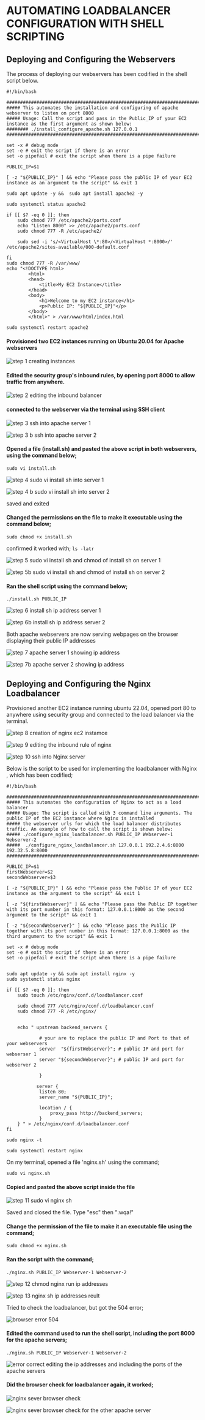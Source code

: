 # AUTOMATING LOADBALANCER CONFIGURATION WITH SHELL SCRIPTING 

## Deploying and Configuring the Webservers

The process of deploying our webservers has been codified in the shell script below.

```
#!/bin/bash

####################################################################################################################
##### This automates the installation and configuring of apache webserver to listen on port 8000
##### Usage: Call the script and pass in the Public_IP of your EC2 instance as the first argument as shown below:
######## ./install_configure_apache.sh 127.0.0.1
####################################################################################################################

set -x # debug mode
set -e # exit the script if there is an error
set -o pipefail # exit the script when there is a pipe failure

PUBLIC_IP=$1

[ -z "${PUBLIC_IP}" ] && echo "Please pass the public IP of your EC2 instance as an argument to the script" && exit 1

sudo apt update -y &&  sudo apt install apache2 -y

sudo systemctl status apache2

if [[ $? -eq 0 ]]; then
    sudo chmod 777 /etc/apache2/ports.conf
    echo "Listen 8000" >> /etc/apache2/ports.conf
    sudo chmod 777 -R /etc/apache2/

    sudo sed -i 's/<VirtualHost \*:80>/<VirtualHost *:8000>/' /etc/apache2/sites-available/000-default.conf

fi
sudo chmod 777 -R /var/www/
echo "<!DOCTYPE html>
        <html>
        <head>
            <title>My EC2 Instance</title>
        </head>
        <body>
            <h1>Welcome to my EC2 instance</h1>
            <p>Public IP: "${PUBLIC_IP}"</p>
        </body>
        </html>" > /var/www/html/index.html

sudo systemctl restart apache2
```

#### Provisioned two EC2 instances running on Ubuntu 20.04 for Apache webservers

![step 1 creating instances](https://github.com/Fiyinfoluwa-awe/darey.io-pbl/assets/131634975/2336d6da-d71c-4be1-993b-311772455a63)

#### Edited the security group's inbound rules, by opening port 8000 to allow traffic from anywhere.

![step 2 editing the inbound balancer](https://github.com/Fiyinfoluwa-awe/darey.io-pbl/assets/131634975/9b802242-3946-46a7-897f-1197cffbdaf9)

#### connected to the webserver via the terminal using SSH client

![step 3 ssh into apache server 1](https://github.com/Fiyinfoluwa-awe/darey.io-pbl/assets/131634975/dcbd026e-e455-41f4-840c-2a60e7140d9d)

![step 3 b ssh into apache server 2](https://github.com/Fiyinfoluwa-awe/darey.io-pbl/assets/131634975/033048c9-9b88-453c-a8ed-f51ae69df62e)

#### Opened a file (install.sh)  and pasted the above script in both webservers, using the command below;

`sudo vi install.sh` 

![step 4 sudo vi install sh into server 1](https://github.com/Fiyinfoluwa-awe/darey.io-pbl/assets/131634975/9c9b8a1b-33dc-4a74-9998-a7cd8c37e8ed)

![step 4 b sudo vi install sh into server 2](https://github.com/Fiyinfoluwa-awe/darey.io-pbl/assets/131634975/cc928134-c29b-418c-90fd-68cc3d41d91a)

saved and exited

#### Changed the permissions on the file to make it executable using the command below;

`sudo chmod +x install.sh`

confirmed it worked with;    `ls -latr`

![step 5 sudo vi install sh  and chmod of install sh on server 1](https://github.com/Fiyinfoluwa-awe/darey.io-pbl/assets/131634975/035faa09-be0d-45f3-888c-b19579efc65f)

![step 5b sudo vi install sh  and chmod of install sh on server 2](https://github.com/Fiyinfoluwa-awe/darey.io-pbl/assets/131634975/6816aaf0-b54e-4bdb-8068-d8985557aa3c)

#### Ran the shell script using the command below;

`./install.sh PUBLIC_IP`

![step 6  install sh ip address server 1](https://github.com/Fiyinfoluwa-awe/darey.io-pbl/assets/131634975/5f7c0dc2-e4f5-4c41-8f56-d2dc97297c80)

![step 6b  install sh ip address server 2](https://github.com/Fiyinfoluwa-awe/darey.io-pbl/assets/131634975/9bd14b76-60cc-4b3a-b435-21b91100fcdf)

Both apache webservers are now serving webpages on the browser displaying their public IP addresses

![step 7 apache server 1 showing ip address](https://github.com/Fiyinfoluwa-awe/darey.io-pbl/assets/131634975/0a4f540a-642d-41d3-b205-5b7a4a9e22d3)

![step 7b apache server 2 showing ip address](https://github.com/Fiyinfoluwa-awe/darey.io-pbl/assets/131634975/cc20d917-d336-430e-a265-9ff2a03789a8)

## Deploying and Configuring the Nginx Loadbalancer

Provisioned another EC2 instance running ubuntu 22.04, opened port 80 to anywhere using security group and connected to the load balancer via the terminal.

![step 8 creation of nginx ec2 instamce](https://github.com/Fiyinfoluwa-awe/darey.io-pbl/assets/131634975/72b33b0a-cfee-4c28-8f45-1fcfc2fa50fb)

![step 9 editing the inbound rule of nginx](https://github.com/Fiyinfoluwa-awe/darey.io-pbl/assets/131634975/48173763-e8de-4337-9b31-cb9bca79fced)

![step 10 ssh into Nginx server ](https://github.com/Fiyinfoluwa-awe/darey.io-pbl/assets/131634975/de5bdf98-3792-4028-926d-72ea9636e2c5)

Below is the script to be used for implementing the loadbalancer with Nginx , which has been codified;

```
#!/bin/bash

######################################################################################################################
##### This automates the configuration of Nginx to act as a load balancer
##### Usage: The script is called with 3 command line arguments. The public IP of the EC2 instance where Nginx is installed
##### the webserver urls for which the load balancer distributes traffic. An example of how to call the script is shown below:
##### ./configure_nginx_loadbalancer.sh PUBLIC_IP Webserver-1 Webserver-2
#####  ./configure_nginx_loadbalancer.sh 127.0.0.1 192.2.4.6:8000  192.32.5.8:8000
############################################################################################################# 

PUBLIC_IP=$1
firstWebserver=$2
secondWebserver=$3

[ -z "${PUBLIC_IP}" ] && echo "Please pass the Public IP of your EC2 instance as the argument to the script" && exit 1

[ -z "${firstWebserver}" ] && echo "Please pass the Public IP together with its port number in this format: 127.0.0.1:8000 as the second argument to the script" && exit 1

[ -z "${secondWebserver}" ] && echo "Please pass the Public IP together with its port number in this format: 127.0.0.1:8000 as the third argument to the script" && exit 1

set -x # debug mode
set -e # exit the script if there is an error
set -o pipefail # exit the script when there is a pipe failure


sudo apt update -y && sudo apt install nginx -y
sudo systemctl status nginx

if [[ $? -eq 0 ]]; then
    sudo touch /etc/nginx/conf.d/loadbalancer.conf

    sudo chmod 777 /etc/nginx/conf.d/loadbalancer.conf
    sudo chmod 777 -R /etc/nginx/

    
    echo " upstream backend_servers {

            # your are to replace the public IP and Port to that of your webservers
            server  "${firstWebserver}"; # public IP and port for webserser 1
            server "${secondWebserver}"; # public IP and port for webserver 2

            }

           server {
            listen 80;
            server_name "${PUBLIC_IP}";

            location / {
                proxy_pass http://backend_servers;   
            }
    } " > /etc/nginx/conf.d/loadbalancer.conf
fi

sudo nginx -t

sudo systemctl restart nginx
```

On my terminal, opened a file 'nginx.sh' using the command;

`sudo vi nginx.sh`

#### Copied and pasted the above script inside the file

![step 11 sudo vi nginx sh](https://github.com/Fiyinfoluwa-awe/darey.io-pbl/assets/131634975/83192d2e-e5b6-47ac-8cc2-82e757a91aa5)

Saved and closed the file. Type "esc" then ":wqa!"

#### Change the permission of the file to make it an executable file using the command;

`sudo chmod +x nginx.sh`

#### Ran the script with the command;
 
 `./nginx.sh PUBLIC_IP Webserver-1 Webserver-2`
 

![step 12 chmod nginx run ip addresses](https://github.com/Fiyinfoluwa-awe/darey.io-pbl/assets/131634975/f34979b8-0503-469e-96c1-9eb9e3f6984a)

![step 13  nginx sh ip addresses reult](https://github.com/Fiyinfoluwa-awe/darey.io-pbl/assets/131634975/2c31503a-9d55-4db8-8161-2c5859abbc09)

Tried to check the loadbalancer, but got the 504 error;


![browser error 504](https://github.com/Fiyinfoluwa-awe/darey.io-pbl/assets/131634975/ade40bf0-6d95-4845-a879-ea9c9004bb55)

#### Edited the command used to run the shell script, including the port 8000 for the apache servers;

`./nginx.sh PUBLIC_IP Webserver-1 Webserver-2`

![error correct editing the ip addresses and including the ports of the apache servers](https://github.com/Fiyinfoluwa-awe/darey.io-pbl/assets/131634975/25d251f9-4e00-4434-ae63-a52c52f05297)

#### Did the browser check for loadbalancer again, it worked;

![nginx sever browser check](https://github.com/Fiyinfoluwa-awe/darey.io-pbl/assets/131634975/e858d6f6-19b4-4272-9340-0c4b0135ba43)

![nginx sever browser check for the other apache  server](https://github.com/Fiyinfoluwa-awe/darey.io-pbl/assets/131634975/8bf281cb-0530-430b-ba85-7f924bb50520)















